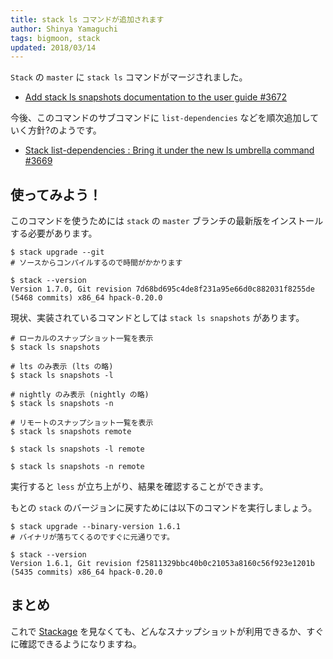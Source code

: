 ```yaml
---
title: stack ls コマンドが追加されます
author: Shinya Yamaguchi
tags: bigmoon, stack
updated: 2018/03/14
---
```


`Stack` の `master` に `stack ls` コマンドがマージされました。

- [Add stack ls snapshots documentation to the user guide #3672](https://github.com/commercialhaskell/stack/pull/3672)

今後、このコマンドのサブコマンドに `list-dependencies` などを順次追加していく方針?のようです。

- [Stack list-dependencies : Bring it under the new ls umbrella command #3669](https://github.com/commercialhaskell/stack/issues/3669)

<!--more-->

## 使ってみよう！

このコマンドを使うためには `stack` の `master` ブランチの最新版をインストールする必要があります。

```shell
$ stack upgrade --git
# ソースからコンパイルするので時間がかかります

$ stack --version
Version 1.7.0, Git revision 7d68bd695c4de8f231a95e66d0c882031f8255de (5468 commits) x86_64 hpack-0.20.0
```

現状、実装されているコマンドとしては `stack ls snapshots` があります。

```shell
# ローカルのスナップショット一覧を表示
$ stack ls snapshots

# lts のみ表示 (lts の略)
$ stack ls snapshots -l

# nightly のみ表示 (nightly の略)
$ stack ls snapshots -n

# リモートのスナップショット一覧を表示
$ stack ls snapshots remote

$ stack ls snapshots -l remote

$ stack ls snapshots -n remote
```

実行すると `less` が立ち上がり、結果を確認することができます。

もとの `stack` のバージョンに戻すためには以下のコマンドを実行しましょう。

```shell
$ stack upgrade --binary-version 1.6.1
# バイナリが落ちてくるのですぐに元通りです。

$ stack --version
Version 1.6.1, Git revision f25811329bbc40b0c21053a8160c56f923e1201b (5435 commits) x86_64 hpack-0.20.0
```

## まとめ

これで [Stackage](https://www.stackage.org/) を見なくても、どんなスナップショットが利用できるか、すぐに確認できるようになりますね。
